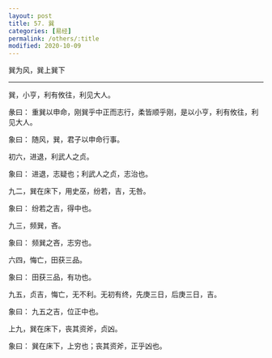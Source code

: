 ```yaml
---
layout: post
title: 57. 巽
categories: [易经]
permalink: /others/:title
modified: 2020-10-09
---
```


巽为风，巽上巽下

---

巽，小亨，利有攸往，利见大人。

彖曰： 重巽以申命，刚巽乎中正而志行，柔皆顺乎刚，是以小亨，利有攸往，利见大人。

象曰： 随风，巽，君子以申命行事。

初六，进退，利武人之贞。

象曰： 进退，志疑也；利武人之贞，志治也。

九二，巽在床下，用史巫，纷若，吉，无咎。

象曰： 纷若之吉，得中也。

九三，频巽，吝。

象曰： 频巽之吝，志穷也。

六四，悔亡，田获三品。

象曰： 田获三品，有功也。

九五，贞吉，悔亡，无不利。无初有终，先庚三日，后庚三日，吉。

象曰： 九五之吉，位正中也。

上九，巽在床下，丧其资斧，贞凶。

象曰： 巽在床下，上穷也；丧其资斧，正乎凶也。
